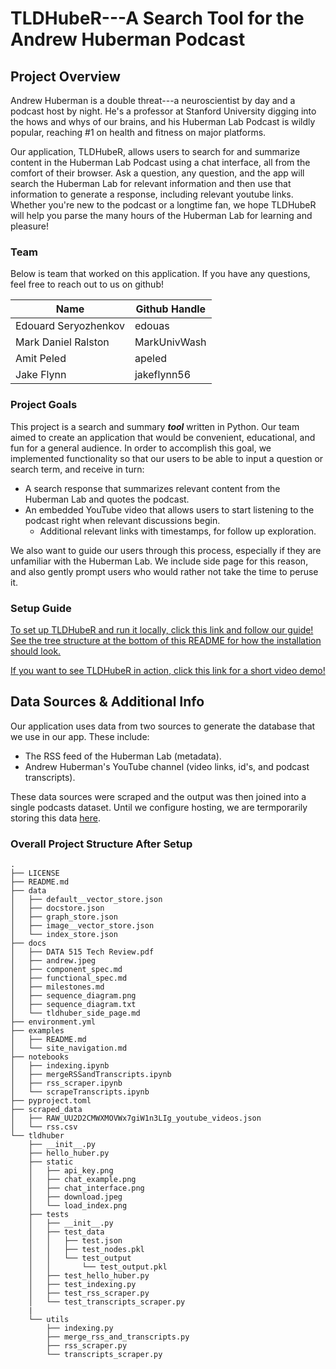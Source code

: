 # TLDHubeR---A Search Tool for the Andrew Huberman Podcast

## Project Overview

Andrew Huberman is a double threat---a neuroscientist by day and a podcast host by night. He's a professor at Stanford University digging into the hows and whys of our brains, and his Huberman Lab Podcast is wildly popular, reaching #1 on health and fitness on major platforms.

Our application, TLDHubeR,  allows users to search for and summarize content in the Huberman Lab Podcast using a chat interface, all from the comfort of their browser. Ask a question, any question, and the app will search the Huberman Lab for relevant information and then use that information to generate a response, including relevant youtube links. Whether you're new to the podcast or a longtime fan, we hope TLDHubeR will help you parse the many hours of the Huberman Lab for learning and pleasure!

### Team 

Below is team that worked on this application. If you have any questions, feel free to reach out to us on github!

| Name | Github Handle | 
|---|---|
| Edouard Seryozhenkov| edouas  | 
| Mark Daniel Ralston | MarkUnivWash | 
| Amit Peled | apeled | 
| Jake Flynn | jakeflynn56 | 


### Project Goals

This project is a search and summary ***tool*** written in Python. Our team aimed to create an application that would be convenient, educational, and fun for a general audience. In order to accomplish this goal, we implemented functionality so that our users to be able to input a question or search term, and receive in turn:

- A search response that summarizes relevant content from the Huberman Lab and quotes the podcast.
- An embedded YouTube video that allows users to start listening to the podcast right when relevant discussions begin.
  - Additional relevant links with timestamps, for follow up exploration.

We also want to guide our users through this process, especially if they are unfamiliar with the Huberman Lab. We include side page for this reason, and also gently prompt users who would rather not take the time to peruse it.

### Setup Guide

[To set up TLDHubeR and run it locally, click this link and follow our guide! See the tree structure at the bottom of this README for how the installation should look.](examples/README.md)

[If you want to see TLDHubeR in action, click this link for a short video demo!](https://drive.google.com/file/d/1fiSpdIgGcz334ju89eA-xbq1F2fx2haV/view?usp=sharing)

## Data Sources & Additional Info

Our application uses data from two sources to generate the database that we use in our app. These include:
- The RSS feed of the Huberman Lab (metadata).
- Andrew Huberman's YouTube channel (video links, id's, and podcast transcripts).

These data sources were scraped and the output was then joined into a single podcasts dataset. Until we configure hosting, we are termporarily storing this data [here](https://drive.google.com/drive/folders/1-DpJ9uRG-6wK9yiYZPyIj181-QSbK0_l?usp=sharing).

### Overall Project Structure After Setup

```{bash}
.
├── LICENSE
├── README.md
├── data
│   ├── default__vector_store.json
│   ├── docstore.json
│   ├── graph_store.json
│   ├── image__vector_store.json
│   └── index_store.json
├── docs
│   ├── DATA 515 Tech Review.pdf
│   ├── andrew.jpeg
│   ├── component_spec.md
│   ├── functional_spec.md
│   ├── milestones.md
│   ├── sequence_diagram.png
│   ├── sequence_diagram.txt
│   └── tldhuber_side_page.md
├── environment.yml
├── examples
│   ├── README.md
│   └── site_navigation.md
├── notebooks
│   ├── indexing.ipynb
│   ├── mergeRSSandTranscripts.ipynb
│   ├── rss_scraper.ipynb
│   └── scrapeTranscripts.ipynb
├── pyproject.toml
├── scraped_data
│   ├── RAW_UU2D2CMWXMOVWx7giW1n3LIg_youtube_videos.json
│   └── rss.csv
└── tldhuber
    ├── __init__.py
    ├── hello_huber.py
    ├── static
    │   ├── api_key.png
    │   ├── chat_example.png
    │   ├── chat_interface.png
    │   ├── download.jpeg
    │   └── load_index.png
    ├── tests
    │   ├── __init__.py
    │   ├── test_data
    │   │   ├── test.json
    │   │   ├── test_nodes.pkl
    │   │   └── test_output
    │   │       └── test_output.pkl
    │   ├── test_hello_huber.py
    │   ├── test_indexing.py
    │   ├── test_rss_scraper.py
    │   └── test_transcripts_scraper.py
    |
    └── utils
        ├── indexing.py
        ├── merge_rss_and_transcripts.py
        ├── rss_scraper.py
        └── transcripts_scraper.py
```